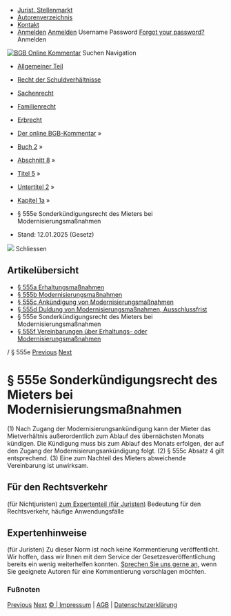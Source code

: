   * [Jurist. Stellenmarkt](https://bgb.kommentar.de/Buch-2/Abschnitt-8/Titel-5/Untertitel-2/Kapitel-1a/</job-board> "Jurist. Stellenmarkt")
  * [Autorenverzeichnis](https://bgb.kommentar.de/Buch-2/Abschnitt-8/Titel-5/Untertitel-2/Kapitel-1a/</Autorenverzeichnis> "Autorenverzeichnis")
  * [Kontakt](https://bgb.kommentar.de/Buch-2/Abschnitt-8/Titel-5/Untertitel-2/Kapitel-1a/</Kontakt>)
  * [Anmelden](https://bgb.kommentar.de/Buch-2/Abschnitt-8/Titel-5/Untertitel-2/Kapitel-1a/<#login> "show login form") [Anmelden](https://bgb.kommentar.de/Buch-2/Abschnitt-8/Titel-5/Untertitel-2/Kapitel-1a/<#> "hide login form") Username Password
[Forgot your password?](https://bgb.kommentar.de/Buch-2/Abschnitt-8/Titel-5/Untertitel-2/Kapitel-1a/</user/forgotpassword>) Anmelden 


[![BGB Online Kommentar](https://bgb.kommentar.de/extension/bgb/design/bgb/images/logo.png)](https://bgb.kommentar.de/Buch-2/Abschnitt-8/Titel-5/Untertitel-2/Kapitel-1a/</> "BGB Online Kommentar")
Suchen
Navigation
  * [Allgemeiner Teil](https://bgb.kommentar.de/Buch-2/Abschnitt-8/Titel-5/Untertitel-2/Kapitel-1a/</Buch-1>)
  * [Recht der Schuldverhältnisse](https://bgb.kommentar.de/Buch-2/Abschnitt-8/Titel-5/Untertitel-2/Kapitel-1a/</Buch-2>)
  * [Sachenrecht](https://bgb.kommentar.de/Buch-2/Abschnitt-8/Titel-5/Untertitel-2/Kapitel-1a/</Buch-3>)
  * [Familienrecht](https://bgb.kommentar.de/Buch-2/Abschnitt-8/Titel-5/Untertitel-2/Kapitel-1a/</Buch-4>)
  * [Erbrecht](https://bgb.kommentar.de/Buch-2/Abschnitt-8/Titel-5/Untertitel-2/Kapitel-1a/</Buch-5>)


  * [Der online BGB-Kommentar](https://bgb.kommentar.de/Buch-2/Abschnitt-8/Titel-5/Untertitel-2/Kapitel-1a/</>) »
  * [Buch 2](https://bgb.kommentar.de/Buch-2/Abschnitt-8/Titel-5/Untertitel-2/Kapitel-1a/</Buch-2>) »
  * [Abschnitt 8](https://bgb.kommentar.de/Buch-2/Abschnitt-8/Titel-5/Untertitel-2/Kapitel-1a/</Buch-2/Abschnitt-8>) »
  * [Titel 5](https://bgb.kommentar.de/Buch-2/Abschnitt-8/Titel-5/Untertitel-2/Kapitel-1a/</Buch-2/Abschnitt-8/Titel-5>) »
  * [Untertitel 2](https://bgb.kommentar.de/Buch-2/Abschnitt-8/Titel-5/Untertitel-2/Kapitel-1a/</Buch-2/Abschnitt-8/Titel-5/Untertitel-2>) »
  * [Kapitel 1a](https://bgb.kommentar.de/Buch-2/Abschnitt-8/Titel-5/Untertitel-2/Kapitel-1a/</Buch-2/Abschnitt-8/Titel-5/Untertitel-2/Kapitel-1a>) »
  * § 555e Sonderkündigungsrecht des Mieters bei Modernisierungsmaßnahmen 
  * Stand: 12.01.2025 (Gesetz) 


![](https://vg01.met.vgwort.de/na/1c9909529ead4f509072c06d9081a7d5)
Schliessen 
## Artikelübersicht
  * [ § 555a Erhaltungsmaßnahmen ](https://bgb.kommentar.de/Buch-2/Abschnitt-8/Titel-5/Untertitel-2/Kapitel-1a/</Buch-2/Abschnitt-8/Titel-5/Untertitel-2/Kapitel-1a/Erhaltungsmassnahmen>)
  * [ § 555b Modernisierungsmaßnahmen ](https://bgb.kommentar.de/Buch-2/Abschnitt-8/Titel-5/Untertitel-2/Kapitel-1a/</Buch-2/Abschnitt-8/Titel-5/Untertitel-2/Kapitel-1a/Modernisierungsmassnahmen>)
  * [ § 555c Ankündigung von Modernisierungsmaßnahmen ](https://bgb.kommentar.de/Buch-2/Abschnitt-8/Titel-5/Untertitel-2/Kapitel-1a/</Buch-2/Abschnitt-8/Titel-5/Untertitel-2/Kapitel-1a/Ankuendigung-von-Modernisierungsmassnahmen>)
  * [ § 555d Duldung von Modernisierungsmaßnahmen, Ausschlussfrist ](https://bgb.kommentar.de/Buch-2/Abschnitt-8/Titel-5/Untertitel-2/Kapitel-1a/</Buch-2/Abschnitt-8/Titel-5/Untertitel-2/Kapitel-1a/Duldung-von-Modernisierungsmassnahmen-Ausschlussfrist>)
  * § 555e Sonderkündigungsrecht des Mieters bei Modernisierungsmaßnahmen 
  * [ § 555f Vereinbarungen über Erhaltungs- oder Modernisierungsmaßnahmen ](https://bgb.kommentar.de/Buch-2/Abschnitt-8/Titel-5/Untertitel-2/Kapitel-1a/</Buch-2/Abschnitt-8/Titel-5/Untertitel-2/Kapitel-1a/Vereinbarungen-ueber-Erhaltungs-oder-Modernisierungsmassnahmen>)


/ § 555e 
[Previous](https://bgb.kommentar.de/Buch-2/Abschnitt-8/Titel-5/Untertitel-2/Kapitel-1a/</Buch-2/Abschnitt-8/Titel-5/Untertitel-2/Kapitel-1a/Duldung-von-Modernisierungsmassnahmen-Ausschlussfrist> "§ 555d Duldung von Modernisierungsmaßnahmen, Ausschlussfrist") [Next](https://bgb.kommentar.de/Buch-2/Abschnitt-8/Titel-5/Untertitel-2/Kapitel-1a/</Buch-2/Abschnitt-8/Titel-5/Untertitel-2/Kapitel-1a/Vereinbarungen-ueber-Erhaltungs-oder-Modernisierungsmassnahmen> "§ 555f Vereinbarungen über Erhaltungs- oder Modernisierungsmaßnahmen")
# § 555e Sonderkündigungsrecht des Mieters bei Modernisierungsmaßnahmen
(1) Nach Zugang der Modernisierungsankündigung kann der Mieter das Mietverhältnis außerordentlich zum Ablauf des übernächsten Monats kündigen. Die Kündigung muss bis zum Ablauf des Monats erfolgen, der auf den Zugang der Modernisierungsankündigung folgt.
(2) § 555c Absatz 4 gilt entsprechend.
(3) Eine zum Nachteil des Mieters abweichende Vereinbarung ist unwirksam.
## Für den Rechtsverkehr 
(für Nichtjuristen)
[zum Expertenteil (für Juristen)](https://bgb.kommentar.de/Buch-2/Abschnitt-8/Titel-5/Untertitel-2/Kapitel-1a/<#expertenhinweise>)
Bedeutung für den Rechtsverkehr, häufige Anwendungsfälle
## Expertenhinweise
(für Juristen)
Zu dieser Norm ist noch keine Kommentierung veröffentlicht. Wir hoffen, dass wir Ihnen mit dem Service der Gesetzesveröffentlichung bereits ein wenig weiterhelfen konnten. [Sprechen Sie uns gerne an](https://bgb.kommentar.de/Buch-2/Abschnitt-8/Titel-5/Untertitel-2/Kapitel-1a/</Kontakt>), wenn Sie geeignete Autoren für eine Kommentierung vorschlagen möchten. 
### Fußnoten
[Previous](https://bgb.kommentar.de/Buch-2/Abschnitt-8/Titel-5/Untertitel-2/Kapitel-1a/</Buch-2/Abschnitt-8/Titel-5/Untertitel-2/Kapitel-1a/Duldung-von-Modernisierungsmassnahmen-Ausschlussfrist> "§ 555d Duldung von Modernisierungsmaßnahmen, Ausschlussfrist") [Next](https://bgb.kommentar.de/Buch-2/Abschnitt-8/Titel-5/Untertitel-2/Kapitel-1a/</Buch-2/Abschnitt-8/Titel-5/Untertitel-2/Kapitel-1a/Vereinbarungen-ueber-Erhaltungs-oder-Modernisierungsmassnahmen> "§ 555f Vereinbarungen über Erhaltungs- oder Modernisierungsmaßnahmen")
[© | Impressum](https://bgb.kommentar.de/Buch-2/Abschnitt-8/Titel-5/Untertitel-2/Kapitel-1a/</Kontakt>) | [AGB](https://bgb.kommentar.de/Buch-2/Abschnitt-8/Titel-5/Untertitel-2/Kapitel-1a/</AGB>) | [Datenschutzerklärung](https://bgb.kommentar.de/Buch-2/Abschnitt-8/Titel-5/Untertitel-2/Kapitel-1a/</Datenschutzerklaerung-fuer-Leser>)

